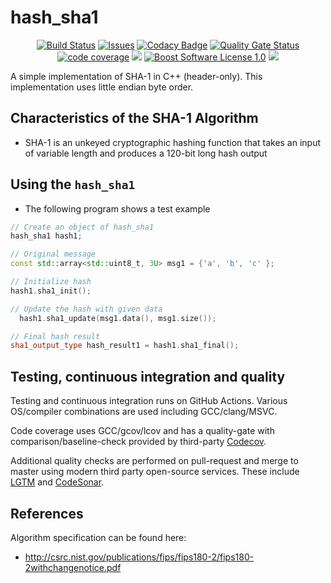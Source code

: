 hash_sha1
=====================

<p align="center">
    <a href="https://github.com/imahjoub/hash_sha1/actions">
        <img src="https://github.com/imahjoub/hash_sha1/actions/workflows/hash_sha1.yml/badge.svg" alt="Build Status"></a>
    <a href="https://github.com/imahjoub/hash_sha1/issues?q=is%3Aissue+is%3Aopen+sort%3Aupdated-desc">
        <img src="https://custom-icon-badges.herokuapp.com/github/issues-raw/imahjoub/hash_sha1?logo=github" alt="Issues" /></a>
    <a href="https://app.codacy.com/gh/imahjoub/hash_sha1/dashboard">
        <img src="https://app.codacy.com/project/badge/Grade/913aec26f468405ab0ff9a29beb6d400" alt="Codacy Badge" /></a>
    <a href="https://sonarcloud.io/summary/new_code?id=imahjoub_hash_sha1">
        <img src="https://sonarcloud.io/api/project_badges/measure?project=imahjoub_hash_sha1&metric=alert_status" alt="Quality Gate Status"></a>
    <a href="https://codecov.io/gh/imahjoub/hash_sha1">
        <img src="https://codecov.io/gh/imahjoub/hash_sha1/branch/master/graph/badge.svg?token=EE28IC5E6T" alt="code coverage"></a>
    <a href="https://github.com/imahjoub/hash_sha1" alt="GitHub code size in bytes">
        <img src="https://img.shields.io/github/languages/code-size/imahjoub/hash_sha1" /></a>
    <a href="https://github.com/imahjoub/hash_sha1/blob/main/LICENSE_1_0.txt">
        <img src="https://img.shields.io/badge/license-BSL%201.0-blue.svg" alt="Boost Software License 1.0"></a>
    <a href="https://github.com/imahjoub/hash_sha1" alt="Activity">
        <img src="https://img.shields.io/github/commit-activity/y/imahjoub/hash_sha1" /></a>
</p>

A simple implementation of SHA-1 in C++ (header-only). This implementation uses little endian byte order.

## Characteristics of the SHA-1 Algorithm

  * SHA-1 is an unkeyed cryptographic hashing function that takes an input of variable length and produces a 120-bit long hash output

## Using the `hash_sha1`

  * The following program shows a test example

  ```cpp
  // Create an object of hash_sha1
  hash_sha1 hash1;

  // Original message
  const std::array<std::uint8_t, 3U> msg1 = {'a', 'b', 'c' };

  // Initialize hash
  hash1.sha1_init();

  // Update the hash with given data
    hash1.sha1_update(msg1.data(), msg1.size());

  // Final hash result
  sha1_output_type hash_result1 = hash1.sha1_final();
  ```

## Testing, continuous integration and quality
Testing and continuous integration runs on GitHub Actions.
Various OS/compiler combinations are used including
GCC/clang/MSVC.

Code coverage uses GCC/gcov/lcov and has a
quality-gate with comparison/baseline-check provided by third-party [Codecov](https://app.codecov.io/gh/imahjoub/hash_sha1).

Additional quality checks are performed on pull-request
and merge to master using modern third party open-source services.
These include
[LGTM](https://lgtm.com/projects/g/imahjoub/hash_sha1/alerts/?mode=list)
and [CodeSonar](https://sonarcloud.io/summary/new_code?id=imahjoub_hash_sha1).


## References
Algorithm specification can be found here:
* http://csrc.nist.gov/publications/fips/fips180-2/fips180-2withchangenotice.pdf
